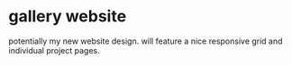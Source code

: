 # gallery website
potentially my new website design.
will feature a nice responsive grid and individual project pages.

